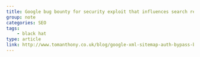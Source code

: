 ```yaml
---
title: Google bug bounty for security exploit that influences search results
group: note
categories: SEO
tags:
    - black hat
type: article
link: http://www.tomanthony.co.uk/blog/google-xml-sitemap-auth-bypass-black-hat-seo-bug-bounty
---
```

